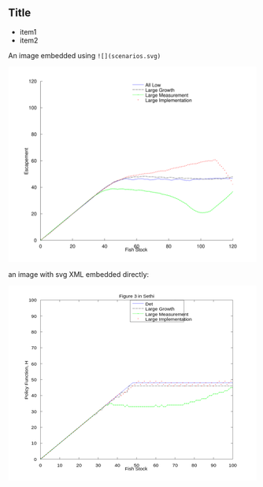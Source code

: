 ## Title

- item1
- item2

An image embedded using `![](scenarios.svg)`

![](scenarios.svg)


an image with svg XML embedded directly:

<svg preserveAspectRatio="xMinYMin meet" width="100%" height="100%" viewBox="0 0 825.000 650.000"  version="1.1" xmlns="http://www.w3.org/2000/svg" xmlns:xlink="http://www.w3.org/1999/xlink">
  <desc>Matlab Figure Converted by PLOT2SVG written by Juerg Schwizer</desc>
  <g id="topgroup">
  <rect x="0" y="0" width="825.000" height="650.000" fill="#ffffff" stroke="none" />
  <g id ="ID000000">
  <clipPath id="ID000001">
    <rect x="107.250" y="48.750" width="639.375" height="529.750"/>
  </clipPath>
      <polygon fill="#ffffff" fill-opacity="1.00" stroke="none" stroke-width="0.5pt" stroke-opacity="1.00" stroke-dasharray="none" points="107.250,578.500 746.625,578.500 746.625,48.750 107.250,48.750 "/>
      <polygon fill="#ffffff" fill-opacity="1.00" stroke="none" stroke-width="0.5pt" stroke-opacity="1.00" stroke-dasharray="none" points="107.250,48.750 746.625,48.750 746.625,48.750 107.250,48.750 "/>
      <polygon fill="#ffffff" fill-opacity="1.00" stroke="none" stroke-width="0.5pt" stroke-opacity="1.00" stroke-dasharray="none" points="107.250,578.500 107.250,578.500 107.250,48.750 107.250,48.750 "/>
    <g>
<g id="ID000002" clip-path="url(#ID000001)" >
      <polyline fill="none" stroke="#0000ff" stroke-width="0.5pt" stroke-dasharray="none" points="107.250,578.500 113.644,573.202 120.038,567.905 126.431,562.608 132.825,557.310 139.219,552.013 145.612,546.715 152.006,541.418 158.400,536.120 164.794,530.823 171.188,525.525 177.581,520.227 183.975,514.930 190.369,509.632 196.763,504.335 203.156,499.037 209.550,493.740 215.944,488.442 222.337,483.145 228.731,477.847 235.125,472.550 241.519,467.252 247.912,461.955 254.306,456.658 260.700,451.360 267.094,446.062 273.488,440.765 279.881,435.468 286.275,430.170 292.669,424.873 299.062,419.575 305.456,414.278 311.850,408.980 318.244,403.683 324.637,398.385 331.031,393.088 337.425,387.790 343.819,382.493 350.213,377.195 356.606,371.898 363.000,366.600 369.394,361.303 375.788,356.005 382.181,350.707 388.575,345.410 394.969,340.113 401.363,334.815 407.756,329.517 414.150,324.220 420.544,324.220 426.938,324.220 433.331,324.220 439.725,324.220 446.119,324.220 452.512,324.220 458.906,324.220 465.300,324.220 471.694,324.220 478.087,324.220 484.481,324.220 490.875,324.220 497.269,324.220 503.663,324.220 510.056,324.220 516.450,324.220 522.844,324.220 529.238,324.220 535.631,324.220 542.025,324.220 548.419,324.220 554.812,324.220 561.206,324.220 567.600,324.220 573.994,324.220 580.388,324.220 586.781,324.220 593.175,324.220 599.569,324.220 605.963,324.220 612.356,324.220 618.750,324.220 625.144,324.220 631.537,324.220 637.931,324.220 644.325,324.220 650.719,324.220 657.112,324.220 663.506,324.220 669.900,324.220 676.294,324.220 682.688,324.220 689.081,324.220 695.475,324.220 701.869,324.220 708.262,324.220 714.656,324.220 721.050,324.220 727.444,324.220 733.837,324.220 740.231,324.220 746.625,324.220 753.019,324.220 759.413,324.220 765.806,324.220 772.200,324.220 778.594,324.220 784.988,324.220 791.381,324.220 797.775,324.220 804.169,324.220 810.563,324.220 816.956,324.220 823.350,324.220 829.744,324.220 836.138,324.220 842.531,324.220 848.925,324.220 855.319,324.220 861.712,324.220 868.106,324.220 874.500,324.220 880.894,324.220 887.287,324.220 893.681,324.220 900.075,324.220 906.469,324.220 912.863,324.220 919.256,324.220 925.650,324.220 932.044,324.220 938.438,324.220 944.831,324.220 951.225,324.220 957.619,324.220 964.013,324.220 970.406,324.220 976.800,324.220 983.194,324.220 989.587,324.220 995.981,324.220 1002.375,324.220 1008.769,324.220 1015.163,324.220 1021.556,324.220 1027.950,324.220 1034.344,324.220 1040.737,324.220 1047.131,324.220 1053.525,324.220 1059.919,324.220 1066.312,324.220 "/>
<g>
</g>
</g>
<g id="ID000003" clip-path="url(#ID000001)" >
      <polyline fill="none" stroke="#000000" stroke-width="0.5pt" stroke-dasharray="8.0,2.0" points="107.250,578.500 113.644,573.202 120.038,567.905 126.431,562.608 132.825,557.310 139.219,552.013 145.612,546.715 152.006,541.418 158.400,536.120 164.794,530.823 171.188,525.525 177.581,520.227 183.975,514.930 190.369,509.632 196.763,504.335 203.156,499.037 209.550,493.740 215.944,488.442 222.337,483.145 228.731,477.847 235.125,472.550 241.519,467.252 247.912,461.955 254.306,456.658 260.700,451.360 267.094,446.062 273.488,440.765 279.881,435.468 286.275,430.170 292.669,430.170 299.062,419.575 305.456,414.278 311.850,414.278 318.244,403.683 324.637,398.385 331.031,398.385 337.425,387.790 343.819,382.493 350.213,382.493 356.606,371.898 363.000,371.898 369.394,371.898 375.788,356.005 382.181,356.005 388.575,356.005 394.969,356.005 401.363,334.815 407.756,334.815 414.150,334.815 420.544,334.815 426.938,334.815 433.331,334.815 439.725,334.815 446.119,334.815 452.512,334.815 458.906,334.815 465.300,334.815 471.694,334.815 478.087,334.815 484.481,334.815 490.875,334.815 497.269,334.815 503.663,334.815 510.056,334.815 516.450,334.815 522.844,334.815 529.238,334.815 535.631,334.815 542.025,334.815 548.419,334.815 554.812,334.815 561.206,334.815 567.600,334.815 573.994,334.815 580.388,334.815 586.781,334.815 593.175,334.815 599.569,334.815 605.963,334.815 612.356,334.815 618.750,334.815 625.144,334.815 631.537,334.815 637.931,334.815 644.325,334.815 650.719,334.815 657.112,334.815 663.506,334.815 669.900,334.815 676.294,334.815 682.688,334.815 689.081,334.815 695.475,334.815 701.869,334.815 708.262,334.815 714.656,334.815 721.050,334.815 727.444,334.815 733.837,334.815 740.231,334.815 746.625,334.815 753.019,334.815 759.413,334.815 765.806,334.815 772.200,334.815 778.594,334.815 784.988,334.815 791.381,334.815 797.775,334.815 804.169,334.815 810.563,334.815 816.956,334.815 823.350,334.815 829.744,334.815 836.138,334.815 842.531,334.815 848.925,334.815 855.319,334.815 861.712,334.815 868.106,334.815 874.500,334.815 880.894,334.815 887.287,334.815 893.681,334.815 900.075,334.815 906.469,334.815 912.863,334.815 919.256,334.815 925.650,334.815 932.044,334.815 938.438,334.815 944.831,334.815 951.225,334.815 957.619,334.815 964.013,334.815 970.406,334.815 976.800,334.815 983.194,334.815 989.587,334.815 995.981,334.815 1002.375,334.815 1008.769,334.815 1015.163,334.815 1021.556,334.815 1027.950,334.815 1034.344,334.815 1040.737,334.815 1047.131,334.815 1053.525,334.815 1059.919,334.815 1066.312,334.815 "/>
<g>
</g>
</g>
<g id="ID000004" clip-path="url(#ID000001)" >
      <polyline fill="none" stroke="#00ff00" stroke-width="0.5pt" stroke-dasharray="none" points="107.250,578.500 113.644,573.202 120.038,567.905 126.431,562.608 132.825,557.310 139.219,552.013 145.612,546.715 152.006,541.418 158.400,536.120 164.794,530.823 171.188,525.525 177.581,520.227 183.975,514.930 190.369,509.632 196.763,504.335 203.156,499.037 209.550,493.740 215.944,488.442 222.337,483.145 228.731,477.847 235.125,472.550 241.519,467.252 247.912,461.955 254.306,456.658 260.700,451.360 267.094,446.062 273.488,440.765 279.881,435.468 286.275,430.170 292.669,424.873 299.062,419.575 305.456,414.278 311.850,408.980 318.244,403.683 324.637,398.385 331.031,398.385 337.425,393.088 343.819,393.088 350.213,398.385 356.606,398.385 363.000,398.385 369.394,398.385 375.788,398.385 382.181,398.385 388.575,403.683 394.969,398.385 401.363,403.683 407.756,403.683 414.150,403.683 420.544,403.683 426.938,403.683 433.331,403.683 439.725,403.683 446.119,403.683 452.512,403.683 458.906,403.683 465.300,403.683 471.694,403.683 478.087,403.683 484.481,403.683 490.875,398.385 497.269,403.683 503.663,403.683 510.056,398.385 516.450,403.683 522.844,403.683 529.238,398.385 535.631,398.385 542.025,398.385 548.419,398.385 554.812,398.385 561.206,398.385 567.600,398.385 573.994,398.385 580.388,398.385 586.781,393.088 593.175,393.088 599.569,393.088 605.963,387.790 612.356,387.790 618.750,387.790 625.144,382.493 631.537,382.493 637.931,382.493 644.325,377.195 650.719,377.195 657.112,377.195 663.506,371.898 669.900,366.600 676.294,366.600 682.688,361.303 689.081,361.303 695.475,361.303 701.869,356.005 708.262,356.005 714.656,356.005 721.050,350.707 727.444,350.707 733.837,345.410 740.231,340.113 746.625,340.113 753.019,340.113 759.413,334.815 765.806,334.815 772.200,334.815 778.594,329.517 784.988,329.517 791.381,329.517 797.775,324.220 804.169,324.220 810.563,318.923 816.956,313.625 823.350,313.625 829.744,313.625 836.138,308.328 842.531,308.328 848.925,303.030 855.319,297.732 861.712,297.732 868.106,297.732 874.500,292.435 880.894,292.435 887.287,292.435 893.681,287.137 900.075,287.137 906.469,287.137 912.863,281.840 919.256,276.543 925.650,276.543 932.044,271.245 938.438,271.245 944.831,265.947 951.225,260.650 957.619,260.650 964.013,260.650 970.406,255.353 976.800,255.353 983.194,255.353 989.587,250.055 995.981,244.758 1002.375,244.758 1008.769,239.460 1015.163,239.460 1021.556,234.163 1027.950,228.865 1034.344,228.865 1040.737,223.567 1047.131,218.270 1053.525,218.270 1059.919,218.270 1066.312,212.973 "/>
<g>
<circle cx="107.250" cy="578.500" r="1.000" fill="#00ff00" stroke="none" stroke-width="0.5pt" />
<circle cx="113.644" cy="573.202" r="1.000" fill="#00ff00" stroke="none" stroke-width="0.5pt" />
<circle cx="120.038" cy="567.905" r="1.000" fill="#00ff00" stroke="none" stroke-width="0.5pt" />
<circle cx="126.431" cy="562.608" r="1.000" fill="#00ff00" stroke="none" stroke-width="0.5pt" />
<circle cx="132.825" cy="557.310" r="1.000" fill="#00ff00" stroke="none" stroke-width="0.5pt" />
<circle cx="139.219" cy="552.013" r="1.000" fill="#00ff00" stroke="none" stroke-width="0.5pt" />
<circle cx="145.612" cy="546.715" r="1.000" fill="#00ff00" stroke="none" stroke-width="0.5pt" />
<circle cx="152.006" cy="541.418" r="1.000" fill="#00ff00" stroke="none" stroke-width="0.5pt" />
<circle cx="158.400" cy="536.120" r="1.000" fill="#00ff00" stroke="none" stroke-width="0.5pt" />
<circle cx="164.794" cy="530.823" r="1.000" fill="#00ff00" stroke="none" stroke-width="0.5pt" />
<circle cx="171.188" cy="525.525" r="1.000" fill="#00ff00" stroke="none" stroke-width="0.5pt" />
<circle cx="177.581" cy="520.227" r="1.000" fill="#00ff00" stroke="none" stroke-width="0.5pt" />
<circle cx="183.975" cy="514.930" r="1.000" fill="#00ff00" stroke="none" stroke-width="0.5pt" />
<circle cx="190.369" cy="509.632" r="1.000" fill="#00ff00" stroke="none" stroke-width="0.5pt" />
<circle cx="196.763" cy="504.335" r="1.000" fill="#00ff00" stroke="none" stroke-width="0.5pt" />
<circle cx="203.156" cy="499.037" r="1.000" fill="#00ff00" stroke="none" stroke-width="0.5pt" />
<circle cx="209.550" cy="493.740" r="1.000" fill="#00ff00" stroke="none" stroke-width="0.5pt" />
<circle cx="215.944" cy="488.442" r="1.000" fill="#00ff00" stroke="none" stroke-width="0.5pt" />
<circle cx="222.337" cy="483.145" r="1.000" fill="#00ff00" stroke="none" stroke-width="0.5pt" />
<circle cx="228.731" cy="477.847" r="1.000" fill="#00ff00" stroke="none" stroke-width="0.5pt" />
<circle cx="235.125" cy="472.550" r="1.000" fill="#00ff00" stroke="none" stroke-width="0.5pt" />
<circle cx="241.519" cy="467.252" r="1.000" fill="#00ff00" stroke="none" stroke-width="0.5pt" />
<circle cx="247.912" cy="461.955" r="1.000" fill="#00ff00" stroke="none" stroke-width="0.5pt" />
<circle cx="254.306" cy="456.658" r="1.000" fill="#00ff00" stroke="none" stroke-width="0.5pt" />
<circle cx="260.700" cy="451.360" r="1.000" fill="#00ff00" stroke="none" stroke-width="0.5pt" />
<circle cx="267.094" cy="446.062" r="1.000" fill="#00ff00" stroke="none" stroke-width="0.5pt" />
<circle cx="273.488" cy="440.765" r="1.000" fill="#00ff00" stroke="none" stroke-width="0.5pt" />
<circle cx="279.881" cy="435.468" r="1.000" fill="#00ff00" stroke="none" stroke-width="0.5pt" />
<circle cx="286.275" cy="430.170" r="1.000" fill="#00ff00" stroke="none" stroke-width="0.5pt" />
<circle cx="292.669" cy="424.873" r="1.000" fill="#00ff00" stroke="none" stroke-width="0.5pt" />
<circle cx="299.062" cy="419.575" r="1.000" fill="#00ff00" stroke="none" stroke-width="0.5pt" />
<circle cx="305.456" cy="414.278" r="1.000" fill="#00ff00" stroke="none" stroke-width="0.5pt" />
<circle cx="311.850" cy="408.980" r="1.000" fill="#00ff00" stroke="none" stroke-width="0.5pt" />
<circle cx="318.244" cy="403.683" r="1.000" fill="#00ff00" stroke="none" stroke-width="0.5pt" />
<circle cx="324.637" cy="398.385" r="1.000" fill="#00ff00" stroke="none" stroke-width="0.5pt" />
<circle cx="331.031" cy="398.385" r="1.000" fill="#00ff00" stroke="none" stroke-width="0.5pt" />
<circle cx="337.425" cy="393.088" r="1.000" fill="#00ff00" stroke="none" stroke-width="0.5pt" />
<circle cx="343.819" cy="393.088" r="1.000" fill="#00ff00" stroke="none" stroke-width="0.5pt" />
<circle cx="350.213" cy="398.385" r="1.000" fill="#00ff00" stroke="none" stroke-width="0.5pt" />
<circle cx="356.606" cy="398.385" r="1.000" fill="#00ff00" stroke="none" stroke-width="0.5pt" />
<circle cx="363.000" cy="398.385" r="1.000" fill="#00ff00" stroke="none" stroke-width="0.5pt" />
<circle cx="369.394" cy="398.385" r="1.000" fill="#00ff00" stroke="none" stroke-width="0.5pt" />
<circle cx="375.788" cy="398.385" r="1.000" fill="#00ff00" stroke="none" stroke-width="0.5pt" />
<circle cx="382.181" cy="398.385" r="1.000" fill="#00ff00" stroke="none" stroke-width="0.5pt" />
<circle cx="388.575" cy="403.683" r="1.000" fill="#00ff00" stroke="none" stroke-width="0.5pt" />
<circle cx="394.969" cy="398.385" r="1.000" fill="#00ff00" stroke="none" stroke-width="0.5pt" />
<circle cx="401.363" cy="403.683" r="1.000" fill="#00ff00" stroke="none" stroke-width="0.5pt" />
<circle cx="407.756" cy="403.683" r="1.000" fill="#00ff00" stroke="none" stroke-width="0.5pt" />
<circle cx="414.150" cy="403.683" r="1.000" fill="#00ff00" stroke="none" stroke-width="0.5pt" />
<circle cx="420.544" cy="403.683" r="1.000" fill="#00ff00" stroke="none" stroke-width="0.5pt" />
<circle cx="426.938" cy="403.683" r="1.000" fill="#00ff00" stroke="none" stroke-width="0.5pt" />
<circle cx="433.331" cy="403.683" r="1.000" fill="#00ff00" stroke="none" stroke-width="0.5pt" />
<circle cx="439.725" cy="403.683" r="1.000" fill="#00ff00" stroke="none" stroke-width="0.5pt" />
<circle cx="446.119" cy="403.683" r="1.000" fill="#00ff00" stroke="none" stroke-width="0.5pt" />
<circle cx="452.512" cy="403.683" r="1.000" fill="#00ff00" stroke="none" stroke-width="0.5pt" />
<circle cx="458.906" cy="403.683" r="1.000" fill="#00ff00" stroke="none" stroke-width="0.5pt" />
<circle cx="465.300" cy="403.683" r="1.000" fill="#00ff00" stroke="none" stroke-width="0.5pt" />
<circle cx="471.694" cy="403.683" r="1.000" fill="#00ff00" stroke="none" stroke-width="0.5pt" />
<circle cx="478.087" cy="403.683" r="1.000" fill="#00ff00" stroke="none" stroke-width="0.5pt" />
<circle cx="484.481" cy="403.683" r="1.000" fill="#00ff00" stroke="none" stroke-width="0.5pt" />
<circle cx="490.875" cy="398.385" r="1.000" fill="#00ff00" stroke="none" stroke-width="0.5pt" />
<circle cx="497.269" cy="403.683" r="1.000" fill="#00ff00" stroke="none" stroke-width="0.5pt" />
<circle cx="503.663" cy="403.683" r="1.000" fill="#00ff00" stroke="none" stroke-width="0.5pt" />
<circle cx="510.056" cy="398.385" r="1.000" fill="#00ff00" stroke="none" stroke-width="0.5pt" />
<circle cx="516.450" cy="403.683" r="1.000" fill="#00ff00" stroke="none" stroke-width="0.5pt" />
<circle cx="522.844" cy="403.683" r="1.000" fill="#00ff00" stroke="none" stroke-width="0.5pt" />
<circle cx="529.238" cy="398.385" r="1.000" fill="#00ff00" stroke="none" stroke-width="0.5pt" />
<circle cx="535.631" cy="398.385" r="1.000" fill="#00ff00" stroke="none" stroke-width="0.5pt" />
<circle cx="542.025" cy="398.385" r="1.000" fill="#00ff00" stroke="none" stroke-width="0.5pt" />
<circle cx="548.419" cy="398.385" r="1.000" fill="#00ff00" stroke="none" stroke-width="0.5pt" />
<circle cx="554.812" cy="398.385" r="1.000" fill="#00ff00" stroke="none" stroke-width="0.5pt" />
<circle cx="561.206" cy="398.385" r="1.000" fill="#00ff00" stroke="none" stroke-width="0.5pt" />
<circle cx="567.600" cy="398.385" r="1.000" fill="#00ff00" stroke="none" stroke-width="0.5pt" />
<circle cx="573.994" cy="398.385" r="1.000" fill="#00ff00" stroke="none" stroke-width="0.5pt" />
<circle cx="580.388" cy="398.385" r="1.000" fill="#00ff00" stroke="none" stroke-width="0.5pt" />
<circle cx="586.781" cy="393.088" r="1.000" fill="#00ff00" stroke="none" stroke-width="0.5pt" />
<circle cx="593.175" cy="393.088" r="1.000" fill="#00ff00" stroke="none" stroke-width="0.5pt" />
<circle cx="599.569" cy="393.088" r="1.000" fill="#00ff00" stroke="none" stroke-width="0.5pt" />
<circle cx="605.963" cy="387.790" r="1.000" fill="#00ff00" stroke="none" stroke-width="0.5pt" />
<circle cx="612.356" cy="387.790" r="1.000" fill="#00ff00" stroke="none" stroke-width="0.5pt" />
<circle cx="618.750" cy="387.790" r="1.000" fill="#00ff00" stroke="none" stroke-width="0.5pt" />
<circle cx="625.144" cy="382.493" r="1.000" fill="#00ff00" stroke="none" stroke-width="0.5pt" />
<circle cx="631.537" cy="382.493" r="1.000" fill="#00ff00" stroke="none" stroke-width="0.5pt" />
<circle cx="637.931" cy="382.493" r="1.000" fill="#00ff00" stroke="none" stroke-width="0.5pt" />
<circle cx="644.325" cy="377.195" r="1.000" fill="#00ff00" stroke="none" stroke-width="0.5pt" />
<circle cx="650.719" cy="377.195" r="1.000" fill="#00ff00" stroke="none" stroke-width="0.5pt" />
<circle cx="657.112" cy="377.195" r="1.000" fill="#00ff00" stroke="none" stroke-width="0.5pt" />
<circle cx="663.506" cy="371.898" r="1.000" fill="#00ff00" stroke="none" stroke-width="0.5pt" />
<circle cx="669.900" cy="366.600" r="1.000" fill="#00ff00" stroke="none" stroke-width="0.5pt" />
<circle cx="676.294" cy="366.600" r="1.000" fill="#00ff00" stroke="none" stroke-width="0.5pt" />
<circle cx="682.688" cy="361.303" r="1.000" fill="#00ff00" stroke="none" stroke-width="0.5pt" />
<circle cx="689.081" cy="361.303" r="1.000" fill="#00ff00" stroke="none" stroke-width="0.5pt" />
<circle cx="695.475" cy="361.303" r="1.000" fill="#00ff00" stroke="none" stroke-width="0.5pt" />
<circle cx="701.869" cy="356.005" r="1.000" fill="#00ff00" stroke="none" stroke-width="0.5pt" />
<circle cx="708.262" cy="356.005" r="1.000" fill="#00ff00" stroke="none" stroke-width="0.5pt" />
<circle cx="714.656" cy="356.005" r="1.000" fill="#00ff00" stroke="none" stroke-width="0.5pt" />
<circle cx="721.050" cy="350.707" r="1.000" fill="#00ff00" stroke="none" stroke-width="0.5pt" />
<circle cx="727.444" cy="350.707" r="1.000" fill="#00ff00" stroke="none" stroke-width="0.5pt" />
<circle cx="733.837" cy="345.410" r="1.000" fill="#00ff00" stroke="none" stroke-width="0.5pt" />
<circle cx="740.231" cy="340.113" r="1.000" fill="#00ff00" stroke="none" stroke-width="0.5pt" />
<circle cx="746.625" cy="340.113" r="1.000" fill="#00ff00" stroke="none" stroke-width="0.5pt" />
<circle cx="753.019" cy="340.113" r="1.000" fill="#00ff00" stroke="none" stroke-width="0.5pt" />
<circle cx="759.413" cy="334.815" r="1.000" fill="#00ff00" stroke="none" stroke-width="0.5pt" />
<circle cx="765.806" cy="334.815" r="1.000" fill="#00ff00" stroke="none" stroke-width="0.5pt" />
<circle cx="772.200" cy="334.815" r="1.000" fill="#00ff00" stroke="none" stroke-width="0.5pt" />
<circle cx="778.594" cy="329.517" r="1.000" fill="#00ff00" stroke="none" stroke-width="0.5pt" />
<circle cx="784.988" cy="329.517" r="1.000" fill="#00ff00" stroke="none" stroke-width="0.5pt" />
<circle cx="791.381" cy="329.517" r="1.000" fill="#00ff00" stroke="none" stroke-width="0.5pt" />
<circle cx="797.775" cy="324.220" r="1.000" fill="#00ff00" stroke="none" stroke-width="0.5pt" />
<circle cx="804.169" cy="324.220" r="1.000" fill="#00ff00" stroke="none" stroke-width="0.5pt" />
<circle cx="810.563" cy="318.923" r="1.000" fill="#00ff00" stroke="none" stroke-width="0.5pt" />
<circle cx="816.956" cy="313.625" r="1.000" fill="#00ff00" stroke="none" stroke-width="0.5pt" />
<circle cx="823.350" cy="313.625" r="1.000" fill="#00ff00" stroke="none" stroke-width="0.5pt" />
<circle cx="829.744" cy="313.625" r="1.000" fill="#00ff00" stroke="none" stroke-width="0.5pt" />
<circle cx="836.138" cy="308.328" r="1.000" fill="#00ff00" stroke="none" stroke-width="0.5pt" />
<circle cx="842.531" cy="308.328" r="1.000" fill="#00ff00" stroke="none" stroke-width="0.5pt" />
<circle cx="848.925" cy="303.030" r="1.000" fill="#00ff00" stroke="none" stroke-width="0.5pt" />
<circle cx="855.319" cy="297.732" r="1.000" fill="#00ff00" stroke="none" stroke-width="0.5pt" />
<circle cx="861.712" cy="297.732" r="1.000" fill="#00ff00" stroke="none" stroke-width="0.5pt" />
<circle cx="868.106" cy="297.732" r="1.000" fill="#00ff00" stroke="none" stroke-width="0.5pt" />
<circle cx="874.500" cy="292.435" r="1.000" fill="#00ff00" stroke="none" stroke-width="0.5pt" />
<circle cx="880.894" cy="292.435" r="1.000" fill="#00ff00" stroke="none" stroke-width="0.5pt" />
<circle cx="887.287" cy="292.435" r="1.000" fill="#00ff00" stroke="none" stroke-width="0.5pt" />
<circle cx="893.681" cy="287.137" r="1.000" fill="#00ff00" stroke="none" stroke-width="0.5pt" />
<circle cx="900.075" cy="287.137" r="1.000" fill="#00ff00" stroke="none" stroke-width="0.5pt" />
<circle cx="906.469" cy="287.137" r="1.000" fill="#00ff00" stroke="none" stroke-width="0.5pt" />
<circle cx="912.863" cy="281.840" r="1.000" fill="#00ff00" stroke="none" stroke-width="0.5pt" />
<circle cx="919.256" cy="276.543" r="1.000" fill="#00ff00" stroke="none" stroke-width="0.5pt" />
<circle cx="925.650" cy="276.543" r="1.000" fill="#00ff00" stroke="none" stroke-width="0.5pt" />
<circle cx="932.044" cy="271.245" r="1.000" fill="#00ff00" stroke="none" stroke-width="0.5pt" />
<circle cx="938.438" cy="271.245" r="1.000" fill="#00ff00" stroke="none" stroke-width="0.5pt" />
<circle cx="944.831" cy="265.947" r="1.000" fill="#00ff00" stroke="none" stroke-width="0.5pt" />
<circle cx="951.225" cy="260.650" r="1.000" fill="#00ff00" stroke="none" stroke-width="0.5pt" />
<circle cx="957.619" cy="260.650" r="1.000" fill="#00ff00" stroke="none" stroke-width="0.5pt" />
<circle cx="964.013" cy="260.650" r="1.000" fill="#00ff00" stroke="none" stroke-width="0.5pt" />
<circle cx="970.406" cy="255.353" r="1.000" fill="#00ff00" stroke="none" stroke-width="0.5pt" />
<circle cx="976.800" cy="255.353" r="1.000" fill="#00ff00" stroke="none" stroke-width="0.5pt" />
<circle cx="983.194" cy="255.353" r="1.000" fill="#00ff00" stroke="none" stroke-width="0.5pt" />
<circle cx="989.587" cy="250.055" r="1.000" fill="#00ff00" stroke="none" stroke-width="0.5pt" />
<circle cx="995.981" cy="244.758" r="1.000" fill="#00ff00" stroke="none" stroke-width="0.5pt" />
<circle cx="1002.375" cy="244.758" r="1.000" fill="#00ff00" stroke="none" stroke-width="0.5pt" />
<circle cx="1008.769" cy="239.460" r="1.000" fill="#00ff00" stroke="none" stroke-width="0.5pt" />
<circle cx="1015.163" cy="239.460" r="1.000" fill="#00ff00" stroke="none" stroke-width="0.5pt" />
<circle cx="1021.556" cy="234.163" r="1.000" fill="#00ff00" stroke="none" stroke-width="0.5pt" />
<circle cx="1027.950" cy="228.865" r="1.000" fill="#00ff00" stroke="none" stroke-width="0.5pt" />
<circle cx="1034.344" cy="228.865" r="1.000" fill="#00ff00" stroke="none" stroke-width="0.5pt" />
<circle cx="1040.737" cy="223.567" r="1.000" fill="#00ff00" stroke="none" stroke-width="0.5pt" />
<circle cx="1047.131" cy="218.270" r="1.000" fill="#00ff00" stroke="none" stroke-width="0.5pt" />
<circle cx="1053.525" cy="218.270" r="1.000" fill="#00ff00" stroke="none" stroke-width="0.5pt" />
<circle cx="1059.919" cy="218.270" r="1.000" fill="#00ff00" stroke="none" stroke-width="0.5pt" />
<circle cx="1066.312" cy="212.973" r="1.000" fill="#00ff00" stroke="none" stroke-width="0.5pt" />
</g>
</g>
<g id="ID000005" clip-path="url(#ID000001)" >
<g>
<circle cx="107.250" cy="578.500" r="1.000" fill="#ff0000" stroke="none" stroke-width="0.5pt" />
<circle cx="113.644" cy="573.202" r="1.000" fill="#ff0000" stroke="none" stroke-width="0.5pt" />
<circle cx="120.038" cy="567.905" r="1.000" fill="#ff0000" stroke="none" stroke-width="0.5pt" />
<circle cx="126.431" cy="562.608" r="1.000" fill="#ff0000" stroke="none" stroke-width="0.5pt" />
<circle cx="132.825" cy="557.310" r="1.000" fill="#ff0000" stroke="none" stroke-width="0.5pt" />
<circle cx="139.219" cy="552.013" r="1.000" fill="#ff0000" stroke="none" stroke-width="0.5pt" />
<circle cx="145.612" cy="546.715" r="1.000" fill="#ff0000" stroke="none" stroke-width="0.5pt" />
<circle cx="152.006" cy="541.418" r="1.000" fill="#ff0000" stroke="none" stroke-width="0.5pt" />
<circle cx="158.400" cy="536.120" r="1.000" fill="#ff0000" stroke="none" stroke-width="0.5pt" />
<circle cx="164.794" cy="530.823" r="1.000" fill="#ff0000" stroke="none" stroke-width="0.5pt" />
<circle cx="171.188" cy="525.525" r="1.000" fill="#ff0000" stroke="none" stroke-width="0.5pt" />
<circle cx="177.581" cy="520.227" r="1.000" fill="#ff0000" stroke="none" stroke-width="0.5pt" />
<circle cx="183.975" cy="514.930" r="1.000" fill="#ff0000" stroke="none" stroke-width="0.5pt" />
<circle cx="190.369" cy="509.632" r="1.000" fill="#ff0000" stroke="none" stroke-width="0.5pt" />
<circle cx="196.763" cy="504.335" r="1.000" fill="#ff0000" stroke="none" stroke-width="0.5pt" />
<circle cx="203.156" cy="499.037" r="1.000" fill="#ff0000" stroke="none" stroke-width="0.5pt" />
<circle cx="209.550" cy="493.740" r="1.000" fill="#ff0000" stroke="none" stroke-width="0.5pt" />
<circle cx="215.944" cy="488.442" r="1.000" fill="#ff0000" stroke="none" stroke-width="0.5pt" />
<circle cx="222.337" cy="483.145" r="1.000" fill="#ff0000" stroke="none" stroke-width="0.5pt" />
<circle cx="228.731" cy="477.847" r="1.000" fill="#ff0000" stroke="none" stroke-width="0.5pt" />
<circle cx="235.125" cy="472.550" r="1.000" fill="#ff0000" stroke="none" stroke-width="0.5pt" />
<circle cx="241.519" cy="467.252" r="1.000" fill="#ff0000" stroke="none" stroke-width="0.5pt" />
<circle cx="247.912" cy="461.955" r="1.000" fill="#ff0000" stroke="none" stroke-width="0.5pt" />
<circle cx="254.306" cy="456.658" r="1.000" fill="#ff0000" stroke="none" stroke-width="0.5pt" />
<circle cx="260.700" cy="451.360" r="1.000" fill="#ff0000" stroke="none" stroke-width="0.5pt" />
<circle cx="267.094" cy="446.062" r="1.000" fill="#ff0000" stroke="none" stroke-width="0.5pt" />
<circle cx="273.488" cy="440.765" r="1.000" fill="#ff0000" stroke="none" stroke-width="0.5pt" />
<circle cx="279.881" cy="435.468" r="1.000" fill="#ff0000" stroke="none" stroke-width="0.5pt" />
<circle cx="286.275" cy="430.170" r="1.000" fill="#ff0000" stroke="none" stroke-width="0.5pt" />
<circle cx="292.669" cy="424.873" r="1.000" fill="#ff0000" stroke="none" stroke-width="0.5pt" />
<circle cx="299.062" cy="419.575" r="1.000" fill="#ff0000" stroke="none" stroke-width="0.5pt" />
<circle cx="305.456" cy="414.278" r="1.000" fill="#ff0000" stroke="none" stroke-width="0.5pt" />
<circle cx="311.850" cy="408.980" r="1.000" fill="#ff0000" stroke="none" stroke-width="0.5pt" />
<circle cx="318.244" cy="403.683" r="1.000" fill="#ff0000" stroke="none" stroke-width="0.5pt" />
<circle cx="324.637" cy="398.385" r="1.000" fill="#ff0000" stroke="none" stroke-width="0.5pt" />
<circle cx="331.031" cy="393.088" r="1.000" fill="#ff0000" stroke="none" stroke-width="0.5pt" />
<circle cx="337.425" cy="387.790" r="1.000" fill="#ff0000" stroke="none" stroke-width="0.5pt" />
<circle cx="343.819" cy="382.493" r="1.000" fill="#ff0000" stroke="none" stroke-width="0.5pt" />
<circle cx="350.213" cy="377.195" r="1.000" fill="#ff0000" stroke="none" stroke-width="0.5pt" />
<circle cx="356.606" cy="371.898" r="1.000" fill="#ff0000" stroke="none" stroke-width="0.5pt" />
<circle cx="363.000" cy="366.600" r="1.000" fill="#ff0000" stroke="none" stroke-width="0.5pt" />
<circle cx="369.394" cy="361.303" r="1.000" fill="#ff0000" stroke="none" stroke-width="0.5pt" />
<circle cx="375.788" cy="366.600" r="1.000" fill="#ff0000" stroke="none" stroke-width="0.5pt" />
<circle cx="382.181" cy="361.303" r="1.000" fill="#ff0000" stroke="none" stroke-width="0.5pt" />
<circle cx="388.575" cy="356.005" r="1.000" fill="#ff0000" stroke="none" stroke-width="0.5pt" />
<circle cx="394.969" cy="350.707" r="1.000" fill="#ff0000" stroke="none" stroke-width="0.5pt" />
<circle cx="401.363" cy="345.410" r="1.000" fill="#ff0000" stroke="none" stroke-width="0.5pt" />
<circle cx="407.756" cy="340.113" r="1.000" fill="#ff0000" stroke="none" stroke-width="0.5pt" />
<circle cx="414.150" cy="334.815" r="1.000" fill="#ff0000" stroke="none" stroke-width="0.5pt" />
<circle cx="420.544" cy="329.517" r="1.000" fill="#ff0000" stroke="none" stroke-width="0.5pt" />
<circle cx="426.938" cy="324.220" r="1.000" fill="#ff0000" stroke="none" stroke-width="0.5pt" />
<circle cx="433.331" cy="318.923" r="1.000" fill="#ff0000" stroke="none" stroke-width="0.5pt" />
<circle cx="439.725" cy="329.517" r="1.000" fill="#ff0000" stroke="none" stroke-width="0.5pt" />
<circle cx="446.119" cy="324.220" r="1.000" fill="#ff0000" stroke="none" stroke-width="0.5pt" />
<circle cx="452.512" cy="318.923" r="1.000" fill="#ff0000" stroke="none" stroke-width="0.5pt" />
<circle cx="458.906" cy="329.517" r="1.000" fill="#ff0000" stroke="none" stroke-width="0.5pt" />
<circle cx="465.300" cy="324.220" r="1.000" fill="#ff0000" stroke="none" stroke-width="0.5pt" />
<circle cx="471.694" cy="318.923" r="1.000" fill="#ff0000" stroke="none" stroke-width="0.5pt" />
<circle cx="478.087" cy="329.517" r="1.000" fill="#ff0000" stroke="none" stroke-width="0.5pt" />
<circle cx="484.481" cy="324.220" r="1.000" fill="#ff0000" stroke="none" stroke-width="0.5pt" />
<circle cx="490.875" cy="318.923" r="1.000" fill="#ff0000" stroke="none" stroke-width="0.5pt" />
<circle cx="497.269" cy="329.517" r="1.000" fill="#ff0000" stroke="none" stroke-width="0.5pt" />
<circle cx="503.663" cy="324.220" r="1.000" fill="#ff0000" stroke="none" stroke-width="0.5pt" />
<circle cx="510.056" cy="318.923" r="1.000" fill="#ff0000" stroke="none" stroke-width="0.5pt" />
<circle cx="516.450" cy="329.517" r="1.000" fill="#ff0000" stroke="none" stroke-width="0.5pt" />
<circle cx="522.844" cy="324.220" r="1.000" fill="#ff0000" stroke="none" stroke-width="0.5pt" />
<circle cx="529.238" cy="334.815" r="1.000" fill="#ff0000" stroke="none" stroke-width="0.5pt" />
<circle cx="535.631" cy="329.517" r="1.000" fill="#ff0000" stroke="none" stroke-width="0.5pt" />
<circle cx="542.025" cy="324.220" r="1.000" fill="#ff0000" stroke="none" stroke-width="0.5pt" />
<circle cx="548.419" cy="334.815" r="1.000" fill="#ff0000" stroke="none" stroke-width="0.5pt" />
<circle cx="554.812" cy="329.517" r="1.000" fill="#ff0000" stroke="none" stroke-width="0.5pt" />
<circle cx="561.206" cy="324.220" r="1.000" fill="#ff0000" stroke="none" stroke-width="0.5pt" />
<circle cx="567.600" cy="334.815" r="1.000" fill="#ff0000" stroke="none" stroke-width="0.5pt" />
<circle cx="573.994" cy="329.517" r="1.000" fill="#ff0000" stroke="none" stroke-width="0.5pt" />
<circle cx="580.388" cy="324.220" r="1.000" fill="#ff0000" stroke="none" stroke-width="0.5pt" />
<circle cx="586.781" cy="334.815" r="1.000" fill="#ff0000" stroke="none" stroke-width="0.5pt" />
<circle cx="593.175" cy="329.517" r="1.000" fill="#ff0000" stroke="none" stroke-width="0.5pt" />
<circle cx="599.569" cy="324.220" r="1.000" fill="#ff0000" stroke="none" stroke-width="0.5pt" />
<circle cx="605.963" cy="334.815" r="1.000" fill="#ff0000" stroke="none" stroke-width="0.5pt" />
<circle cx="612.356" cy="329.517" r="1.000" fill="#ff0000" stroke="none" stroke-width="0.5pt" />
<circle cx="618.750" cy="324.220" r="1.000" fill="#ff0000" stroke="none" stroke-width="0.5pt" />
<circle cx="625.144" cy="334.815" r="1.000" fill="#ff0000" stroke="none" stroke-width="0.5pt" />
<circle cx="631.537" cy="329.517" r="1.000" fill="#ff0000" stroke="none" stroke-width="0.5pt" />
<circle cx="637.931" cy="324.220" r="1.000" fill="#ff0000" stroke="none" stroke-width="0.5pt" />
<circle cx="644.325" cy="334.815" r="1.000" fill="#ff0000" stroke="none" stroke-width="0.5pt" />
<circle cx="650.719" cy="329.517" r="1.000" fill="#ff0000" stroke="none" stroke-width="0.5pt" />
<circle cx="657.112" cy="324.220" r="1.000" fill="#ff0000" stroke="none" stroke-width="0.5pt" />
<circle cx="663.506" cy="334.815" r="1.000" fill="#ff0000" stroke="none" stroke-width="0.5pt" />
<circle cx="669.900" cy="329.517" r="1.000" fill="#ff0000" stroke="none" stroke-width="0.5pt" />
<circle cx="676.294" cy="324.220" r="1.000" fill="#ff0000" stroke="none" stroke-width="0.5pt" />
<circle cx="682.688" cy="334.815" r="1.000" fill="#ff0000" stroke="none" stroke-width="0.5pt" />
<circle cx="689.081" cy="329.517" r="1.000" fill="#ff0000" stroke="none" stroke-width="0.5pt" />
<circle cx="695.475" cy="324.220" r="1.000" fill="#ff0000" stroke="none" stroke-width="0.5pt" />
<circle cx="701.869" cy="318.923" r="1.000" fill="#ff0000" stroke="none" stroke-width="0.5pt" />
<circle cx="708.262" cy="329.517" r="1.000" fill="#ff0000" stroke="none" stroke-width="0.5pt" />
<circle cx="714.656" cy="324.220" r="1.000" fill="#ff0000" stroke="none" stroke-width="0.5pt" />
<circle cx="721.050" cy="318.923" r="1.000" fill="#ff0000" stroke="none" stroke-width="0.5pt" />
<circle cx="727.444" cy="329.517" r="1.000" fill="#ff0000" stroke="none" stroke-width="0.5pt" />
<circle cx="733.837" cy="324.220" r="1.000" fill="#ff0000" stroke="none" stroke-width="0.5pt" />
<circle cx="740.231" cy="318.923" r="1.000" fill="#ff0000" stroke="none" stroke-width="0.5pt" />
<circle cx="746.625" cy="313.625" r="1.000" fill="#ff0000" stroke="none" stroke-width="0.5pt" />
<circle cx="753.019" cy="324.220" r="1.000" fill="#ff0000" stroke="none" stroke-width="0.5pt" />
<circle cx="759.413" cy="318.923" r="1.000" fill="#ff0000" stroke="none" stroke-width="0.5pt" />
<circle cx="765.806" cy="313.625" r="1.000" fill="#ff0000" stroke="none" stroke-width="0.5pt" />
<circle cx="772.200" cy="308.328" r="1.000" fill="#ff0000" stroke="none" stroke-width="0.5pt" />
<circle cx="778.594" cy="303.030" r="1.000" fill="#ff0000" stroke="none" stroke-width="0.5pt" />
<circle cx="784.988" cy="313.625" r="1.000" fill="#ff0000" stroke="none" stroke-width="0.5pt" />
<circle cx="791.381" cy="308.328" r="1.000" fill="#ff0000" stroke="none" stroke-width="0.5pt" />
<circle cx="797.775" cy="303.030" r="1.000" fill="#ff0000" stroke="none" stroke-width="0.5pt" />
<circle cx="804.169" cy="297.732" r="1.000" fill="#ff0000" stroke="none" stroke-width="0.5pt" />
<circle cx="810.563" cy="308.328" r="1.000" fill="#ff0000" stroke="none" stroke-width="0.5pt" />
<circle cx="816.956" cy="303.030" r="1.000" fill="#ff0000" stroke="none" stroke-width="0.5pt" />
<circle cx="823.350" cy="297.732" r="1.000" fill="#ff0000" stroke="none" stroke-width="0.5pt" />
<circle cx="829.744" cy="292.435" r="1.000" fill="#ff0000" stroke="none" stroke-width="0.5pt" />
<circle cx="836.138" cy="303.030" r="1.000" fill="#ff0000" stroke="none" stroke-width="0.5pt" />
<circle cx="842.531" cy="297.732" r="1.000" fill="#ff0000" stroke="none" stroke-width="0.5pt" />
<circle cx="848.925" cy="292.435" r="1.000" fill="#ff0000" stroke="none" stroke-width="0.5pt" />
<circle cx="855.319" cy="287.137" r="1.000" fill="#ff0000" stroke="none" stroke-width="0.5pt" />
<circle cx="861.712" cy="297.732" r="1.000" fill="#ff0000" stroke="none" stroke-width="0.5pt" />
<circle cx="868.106" cy="292.435" r="1.000" fill="#ff0000" stroke="none" stroke-width="0.5pt" />
<circle cx="874.500" cy="287.137" r="1.000" fill="#ff0000" stroke="none" stroke-width="0.5pt" />
<circle cx="880.894" cy="281.840" r="1.000" fill="#ff0000" stroke="none" stroke-width="0.5pt" />
<circle cx="887.287" cy="292.435" r="1.000" fill="#ff0000" stroke="none" stroke-width="0.5pt" />
<circle cx="893.681" cy="287.137" r="1.000" fill="#ff0000" stroke="none" stroke-width="0.5pt" />
<circle cx="900.075" cy="281.840" r="1.000" fill="#ff0000" stroke="none" stroke-width="0.5pt" />
<circle cx="906.469" cy="276.543" r="1.000" fill="#ff0000" stroke="none" stroke-width="0.5pt" />
<circle cx="912.863" cy="287.137" r="1.000" fill="#ff0000" stroke="none" stroke-width="0.5pt" />
<circle cx="919.256" cy="281.840" r="1.000" fill="#ff0000" stroke="none" stroke-width="0.5pt" />
<circle cx="925.650" cy="276.543" r="1.000" fill="#ff0000" stroke="none" stroke-width="0.5pt" />
<circle cx="932.044" cy="287.137" r="1.000" fill="#ff0000" stroke="none" stroke-width="0.5pt" />
<circle cx="938.438" cy="281.840" r="1.000" fill="#ff0000" stroke="none" stroke-width="0.5pt" />
<circle cx="944.831" cy="276.543" r="1.000" fill="#ff0000" stroke="none" stroke-width="0.5pt" />
<circle cx="951.225" cy="271.245" r="1.000" fill="#ff0000" stroke="none" stroke-width="0.5pt" />
<circle cx="957.619" cy="265.947" r="1.000" fill="#ff0000" stroke="none" stroke-width="0.5pt" />
<circle cx="964.013" cy="260.650" r="1.000" fill="#ff0000" stroke="none" stroke-width="0.5pt" />
<circle cx="970.406" cy="255.353" r="1.000" fill="#ff0000" stroke="none" stroke-width="0.5pt" />
<circle cx="976.800" cy="250.055" r="1.000" fill="#ff0000" stroke="none" stroke-width="0.5pt" />
<circle cx="983.194" cy="244.758" r="1.000" fill="#ff0000" stroke="none" stroke-width="0.5pt" />
<circle cx="989.587" cy="239.460" r="1.000" fill="#ff0000" stroke="none" stroke-width="0.5pt" />
<circle cx="995.981" cy="234.163" r="1.000" fill="#ff0000" stroke="none" stroke-width="0.5pt" />
<circle cx="1002.375" cy="228.865" r="1.000" fill="#ff0000" stroke="none" stroke-width="0.5pt" />
<circle cx="1008.769" cy="223.567" r="1.000" fill="#ff0000" stroke="none" stroke-width="0.5pt" />
<circle cx="1015.163" cy="218.270" r="1.000" fill="#ff0000" stroke="none" stroke-width="0.5pt" />
<circle cx="1021.556" cy="212.973" r="1.000" fill="#ff0000" stroke="none" stroke-width="0.5pt" />
<circle cx="1027.950" cy="207.675" r="1.000" fill="#ff0000" stroke="none" stroke-width="0.5pt" />
<circle cx="1034.344" cy="218.270" r="1.000" fill="#ff0000" stroke="none" stroke-width="0.5pt" />
<circle cx="1040.737" cy="212.973" r="1.000" fill="#ff0000" stroke="none" stroke-width="0.5pt" />
<circle cx="1047.131" cy="207.675" r="1.000" fill="#ff0000" stroke="none" stroke-width="0.5pt" />
<circle cx="1053.525" cy="202.378" r="1.000" fill="#ff0000" stroke="none" stroke-width="0.5pt" />
<circle cx="1059.919" cy="197.080" r="1.000" fill="#ff0000" stroke="none" stroke-width="0.5pt" />
<circle cx="1066.312" cy="191.783" r="1.000" fill="#ff0000" stroke="none" stroke-width="0.5pt" />
</g>
</g>
<g id="ID000006" >
  <g transform="translate(425.351,615.097)">
    <g transform="rotate(-0.0)">
      <text x="0.000" y="0.000" font-family="Helvetica" text-anchor="middle" font-size="12pt" fill="#000000" >Fish Stock</text>
    </g>
  </g>
</g>
<g id="ID000007" >
  <g transform="translate(65.255,315.038)">
    <g transform="rotate(-90.0)">
      <text x="0.000" y="0.000" font-family="Helvetica" text-anchor="middle" font-size="12pt" fill="#000000" >Policy Function, H</text>
    </g>
  </g>
</g>
<g id="ID000008" >
  <g transform="translate(426.938,40.681)">
    <g transform="rotate(-0.0)">
      <text x="0.000" y="0.000" font-family="Helvetica" text-anchor="middle" font-size="12pt" fill="#000000" >Figure 3 in Sethi</text>
    </g>
  </g>
</g>
<g id="ID000009" >
</g>
<g id="ID000010" >
</g>
    </g>
    <g>
      <polyline fill="none" stroke="#000000" stroke-width="0.5pt" stroke-dasharray="none" points="171.188,578.500 171.188,572.106 "/>
      <polyline fill="none" stroke="#000000" stroke-width="0.5pt" stroke-dasharray="none" points="235.125,578.500 235.125,572.106 "/>
      <polyline fill="none" stroke="#000000" stroke-width="0.5pt" stroke-dasharray="none" points="299.062,578.500 299.062,572.106 "/>
      <polyline fill="none" stroke="#000000" stroke-width="0.5pt" stroke-dasharray="none" points="363.000,578.500 363.000,572.106 "/>
      <polyline fill="none" stroke="#000000" stroke-width="0.5pt" stroke-dasharray="none" points="426.938,578.500 426.938,572.106 "/>
      <polyline fill="none" stroke="#000000" stroke-width="0.5pt" stroke-dasharray="none" points="490.875,578.500 490.875,572.106 "/>
      <polyline fill="none" stroke="#000000" stroke-width="0.5pt" stroke-dasharray="none" points="554.812,578.500 554.812,572.106 "/>
      <polyline fill="none" stroke="#000000" stroke-width="0.5pt" stroke-dasharray="none" points="618.750,578.500 618.750,572.106 "/>
      <polyline fill="none" stroke="#000000" stroke-width="0.5pt" stroke-dasharray="none" points="682.688,578.500 682.688,572.106 "/>
      <polyline fill="none" stroke="#000000" stroke-width="0.5pt" stroke-dasharray="none" points="107.250,578.500 746.625,578.500 "/>
      <polyline fill="none" stroke="#000000" stroke-width="0.5pt" stroke-dasharray="none" points="171.188,48.750 171.188,55.144 "/>
      <polyline fill="none" stroke="#000000" stroke-width="0.5pt" stroke-dasharray="none" points="235.125,48.750 235.125,55.144 "/>
      <polyline fill="none" stroke="#000000" stroke-width="0.5pt" stroke-dasharray="none" points="299.062,48.750 299.062,55.144 "/>
      <polyline fill="none" stroke="#000000" stroke-width="0.5pt" stroke-dasharray="none" points="363.000,48.750 363.000,55.144 "/>
      <polyline fill="none" stroke="#000000" stroke-width="0.5pt" stroke-dasharray="none" points="426.938,48.750 426.938,55.144 "/>
      <polyline fill="none" stroke="#000000" stroke-width="0.5pt" stroke-dasharray="none" points="490.875,48.750 490.875,55.144 "/>
      <polyline fill="none" stroke="#000000" stroke-width="0.5pt" stroke-dasharray="none" points="554.812,48.750 554.812,55.144 "/>
      <polyline fill="none" stroke="#000000" stroke-width="0.5pt" stroke-dasharray="none" points="618.750,48.750 618.750,55.144 "/>
      <polyline fill="none" stroke="#000000" stroke-width="0.5pt" stroke-dasharray="none" points="682.688,48.750 682.688,55.144 "/>
      <polyline fill="none" stroke="#000000" stroke-width="0.5pt" stroke-dasharray="none" points="107.250,48.750 746.625,48.750 "/>
  <g transform="translate(107.250,603.845)">
    <g transform="rotate(-0.0)">
      <text x="0.000" y="0.000" font-family="Helvetica" text-anchor="middle" font-size="12pt" fill="#000000" >0</text>
    </g>
  </g>
  <g transform="translate(171.188,603.845)">
    <g transform="rotate(-0.0)">
      <text x="0.000" y="0.000" font-family="Helvetica" text-anchor="middle" font-size="12pt" fill="#000000" >10</text>
    </g>
  </g>
  <g transform="translate(235.125,603.845)">
    <g transform="rotate(-0.0)">
      <text x="0.000" y="0.000" font-family="Helvetica" text-anchor="middle" font-size="12pt" fill="#000000" >20</text>
    </g>
  </g>
  <g transform="translate(299.062,603.845)">
    <g transform="rotate(-0.0)">
      <text x="0.000" y="0.000" font-family="Helvetica" text-anchor="middle" font-size="12pt" fill="#000000" >30</text>
    </g>
  </g>
  <g transform="translate(363.000,603.845)">
    <g transform="rotate(-0.0)">
      <text x="0.000" y="0.000" font-family="Helvetica" text-anchor="middle" font-size="12pt" fill="#000000" >40</text>
    </g>
  </g>
  <g transform="translate(426.938,603.845)">
    <g transform="rotate(-0.0)">
      <text x="0.000" y="0.000" font-family="Helvetica" text-anchor="middle" font-size="12pt" fill="#000000" >50</text>
    </g>
  </g>
  <g transform="translate(490.875,603.845)">
    <g transform="rotate(-0.0)">
      <text x="0.000" y="0.000" font-family="Helvetica" text-anchor="middle" font-size="12pt" fill="#000000" >60</text>
    </g>
  </g>
  <g transform="translate(554.812,603.845)">
    <g transform="rotate(-0.0)">
      <text x="0.000" y="0.000" font-family="Helvetica" text-anchor="middle" font-size="12pt" fill="#000000" >70</text>
    </g>
  </g>
  <g transform="translate(618.750,603.845)">
    <g transform="rotate(-0.0)">
      <text x="0.000" y="0.000" font-family="Helvetica" text-anchor="middle" font-size="12pt" fill="#000000" >80</text>
    </g>
  </g>
  <g transform="translate(682.688,603.845)">
    <g transform="rotate(-0.0)">
      <text x="0.000" y="0.000" font-family="Helvetica" text-anchor="middle" font-size="12pt" fill="#000000" >90</text>
    </g>
  </g>
  <g transform="translate(746.625,603.845)">
    <g transform="rotate(-0.0)">
      <text x="0.000" y="0.000" font-family="Helvetica" text-anchor="middle" font-size="12pt" fill="#000000" >100</text>
    </g>
  </g>
      <polyline fill="none" stroke="#000000" stroke-width="0.5pt" stroke-dasharray="none" points="107.250,525.525 113.644,525.525 "/>
      <polyline fill="none" stroke="#000000" stroke-width="0.5pt" stroke-dasharray="none" points="107.250,472.550 113.644,472.550 "/>
      <polyline fill="none" stroke="#000000" stroke-width="0.5pt" stroke-dasharray="none" points="107.250,419.575 113.644,419.575 "/>
      <polyline fill="none" stroke="#000000" stroke-width="0.5pt" stroke-dasharray="none" points="107.250,366.600 113.644,366.600 "/>
      <polyline fill="none" stroke="#000000" stroke-width="0.5pt" stroke-dasharray="none" points="107.250,313.625 113.644,313.625 "/>
      <polyline fill="none" stroke="#000000" stroke-width="0.5pt" stroke-dasharray="none" points="107.250,260.650 113.644,260.650 "/>
      <polyline fill="none" stroke="#000000" stroke-width="0.5pt" stroke-dasharray="none" points="107.250,207.675 113.644,207.675 "/>
      <polyline fill="none" stroke="#000000" stroke-width="0.5pt" stroke-dasharray="none" points="107.250,154.700 113.644,154.700 "/>
      <polyline fill="none" stroke="#000000" stroke-width="0.5pt" stroke-dasharray="none" points="107.250,101.725 113.644,101.725 "/>
      <polyline fill="none" stroke="#000000" stroke-width="0.5pt" stroke-dasharray="none" points="107.250,578.500 107.250,48.750 "/>
      <polyline fill="none" stroke="#000000" stroke-width="0.5pt" stroke-dasharray="none" points="746.625,525.525 740.231,525.525 "/>
      <polyline fill="none" stroke="#000000" stroke-width="0.5pt" stroke-dasharray="none" points="746.625,472.550 740.231,472.550 "/>
      <polyline fill="none" stroke="#000000" stroke-width="0.5pt" stroke-dasharray="none" points="746.625,419.575 740.231,419.575 "/>
      <polyline fill="none" stroke="#000000" stroke-width="0.5pt" stroke-dasharray="none" points="746.625,366.600 740.231,366.600 "/>
      <polyline fill="none" stroke="#000000" stroke-width="0.5pt" stroke-dasharray="none" points="746.625,313.625 740.231,313.625 "/>
      <polyline fill="none" stroke="#000000" stroke-width="0.5pt" stroke-dasharray="none" points="746.625,260.650 740.231,260.650 "/>
      <polyline fill="none" stroke="#000000" stroke-width="0.5pt" stroke-dasharray="none" points="746.625,207.675 740.231,207.675 "/>
      <polyline fill="none" stroke="#000000" stroke-width="0.5pt" stroke-dasharray="none" points="746.625,154.700 740.231,154.700 "/>
      <polyline fill="none" stroke="#000000" stroke-width="0.5pt" stroke-dasharray="none" points="746.625,101.725 740.231,101.725 "/>
      <polyline fill="none" stroke="#000000" stroke-width="0.5pt" stroke-dasharray="none" points="746.625,578.500 746.625,48.750 "/>
  <g transform="translate(94.463,584.125)">
    <g transform="rotate(-0.0)">
      <text x="0.000" y="0.000" font-family="Helvetica" text-anchor="end" font-size="12pt" fill="#000000" >0</text>
    </g>
  </g>
  <g transform="translate(94.463,531.150)">
    <g transform="rotate(-0.0)">
      <text x="0.000" y="0.000" font-family="Helvetica" text-anchor="end" font-size="12pt" fill="#000000" >10</text>
    </g>
  </g>
  <g transform="translate(94.463,478.175)">
    <g transform="rotate(-0.0)">
      <text x="0.000" y="0.000" font-family="Helvetica" text-anchor="end" font-size="12pt" fill="#000000" >20</text>
    </g>
  </g>
  <g transform="translate(94.463,425.200)">
    <g transform="rotate(-0.0)">
      <text x="0.000" y="0.000" font-family="Helvetica" text-anchor="end" font-size="12pt" fill="#000000" >30</text>
    </g>
  </g>
  <g transform="translate(94.463,372.225)">
    <g transform="rotate(-0.0)">
      <text x="0.000" y="0.000" font-family="Helvetica" text-anchor="end" font-size="12pt" fill="#000000" >40</text>
    </g>
  </g>
  <g transform="translate(94.463,319.250)">
    <g transform="rotate(-0.0)">
      <text x="0.000" y="0.000" font-family="Helvetica" text-anchor="end" font-size="12pt" fill="#000000" >50</text>
    </g>
  </g>
  <g transform="translate(94.463,266.275)">
    <g transform="rotate(-0.0)">
      <text x="0.000" y="0.000" font-family="Helvetica" text-anchor="end" font-size="12pt" fill="#000000" >60</text>
    </g>
  </g>
  <g transform="translate(94.463,213.300)">
    <g transform="rotate(-0.0)">
      <text x="0.000" y="0.000" font-family="Helvetica" text-anchor="end" font-size="12pt" fill="#000000" >70</text>
    </g>
  </g>
  <g transform="translate(94.463,160.325)">
    <g transform="rotate(-0.0)">
      <text x="0.000" y="0.000" font-family="Helvetica" text-anchor="end" font-size="12pt" fill="#000000" >80</text>
    </g>
  </g>
  <g transform="translate(94.463,107.350)">
    <g transform="rotate(-0.0)">
      <text x="0.000" y="0.000" font-family="Helvetica" text-anchor="end" font-size="12pt" fill="#000000" >90</text>
    </g>
  </g>
  <g transform="translate(94.463,54.375)">
    <g transform="rotate(-0.0)">
      <text x="0.000" y="0.000" font-family="Helvetica" text-anchor="end" font-size="12pt" fill="#000000" >100</text>
    </g>
  </g>
      <polyline fill="none" stroke="#000000" stroke-width="0.5pt" stroke-dasharray="none" points="107.250,578.500 107.250,573.202 "/>
      <polyline fill="none" stroke="#000000" stroke-width="0.5pt" stroke-dasharray="none" points="107.250,578.500 107.250,578.500 "/>
    </g>
  </g>
  <g id ="ID000011">
  <clipPath id="ID000012">
    <rect x="405.625" y="49.375" width="178.750" height="71.875"/>
  </clipPath>
      <polygon fill="#ffffff" fill-opacity="1.00" stroke="none" stroke-width="0.5pt" stroke-opacity="1.00" stroke-dasharray="none" points="405.625,121.250 584.375,121.250 584.375,49.375 405.625,49.375 "/>
      <polygon fill="#ffffff" fill-opacity="1.00" stroke="none" stroke-width="0.5pt" stroke-opacity="1.00" stroke-dasharray="none" points="405.625,49.375 584.375,49.375 584.375,49.375 405.625,49.375 "/>
      <polygon fill="#ffffff" fill-opacity="1.00" stroke="none" stroke-width="0.5pt" stroke-opacity="1.00" stroke-dasharray="none" points="405.625,121.250 405.625,121.250 405.625,49.375 405.625,49.375 "/>
    <g>
<g id="ID000013" >
  <g transform="translate(455.898,66.979)">
    <g transform="rotate(-0.0)">
      <text x="0.000" y="0.000" font-family="Helvetica" text-anchor="start" font-size="12pt" fill="#000000" >Det</text>
    </g>
  </g>
</g>
<g id="ID000014" clip-path="url(#ID000012)" >
      <polyline fill="none" stroke="#0000ff" stroke-width="0.5pt" stroke-dasharray="none" points="413.125,60.000 450.625,60.000 "/>
<g>
</g>
</g>
<g id="ID000015" clip-path="url(#ID000012)" >
<g>
</g>
</g>
<g id="ID000016" >
  <g transform="translate(455.898,83.891)">
    <g transform="rotate(-0.0)">
      <text x="0.000" y="0.000" font-family="Helvetica" text-anchor="start" font-size="12pt" fill="#000000" >Large Growth</text>
    </g>
  </g>
</g>
<g id="ID000017" clip-path="url(#ID000012)" >
      <polyline fill="none" stroke="#000000" stroke-width="0.5pt" stroke-dasharray="8.0,2.0" points="413.125,76.875 450.625,76.875 "/>
<g>
</g>
</g>
<g id="ID000018" clip-path="url(#ID000012)" >
<g>
</g>
</g>
<g id="ID000019" >
  <g transform="translate(455.898,100.803)">
    <g transform="rotate(-0.0)">
      <text x="0.000" y="0.000" font-family="Helvetica" text-anchor="start" font-size="12pt" fill="#000000" >Large Measurement</text>
    </g>
  </g>
</g>
<g id="ID000020" clip-path="url(#ID000012)" >
      <polyline fill="none" stroke="#00ff00" stroke-width="0.5pt" stroke-dasharray="none" points="413.125,93.750 450.625,93.750 "/>
<g>
</g>
</g>
<g id="ID000021" clip-path="url(#ID000012)" >
<g>
<circle cx="431.875" cy="93.750" r="1.000" fill="#00ff00" stroke="none" stroke-width="0.5pt" />
</g>
</g>
<g id="ID000022" >
  <g transform="translate(455.898,117.714)">
    <g transform="rotate(-0.0)">
      <text x="0.000" y="0.000" font-family="Helvetica" text-anchor="start" font-size="12pt" fill="#000000" >Large  Implementation</text>
    </g>
  </g>
</g>
<g id="ID000023" clip-path="url(#ID000012)" >
<g>
</g>
</g>
<g id="ID000024" clip-path="url(#ID000012)" >
<g>
<circle cx="431.875" cy="110.625" r="1.000" fill="#ff0000" stroke="none" stroke-width="0.5pt" />
</g>
</g>
<g id="ID000025" >
</g>
<g id="ID000026" >
</g>
<g id="ID000027" >
</g>
    </g>
    <g>
      <polyline fill="none" stroke="#000000" stroke-width="0.5pt" stroke-dasharray="none" points="405.625,121.250 584.375,121.250 "/>
      <polyline fill="none" stroke="#000000" stroke-width="0.5pt" stroke-dasharray="none" points="405.625,49.375 584.375,49.375 "/>
      <polyline fill="none" stroke="#000000" stroke-width="0.5pt" stroke-dasharray="none" points="405.625,121.250 405.625,49.375 "/>
      <polyline fill="none" stroke="#000000" stroke-width="0.5pt" stroke-dasharray="none" points="584.375,121.250 584.375,49.375 "/>
      <polyline fill="none" stroke="#000000" stroke-width="0.5pt" stroke-dasharray="none" points="405.625,121.250 405.625,120.531 "/>
      <polyline fill="none" stroke="#000000" stroke-width="0.5pt" stroke-dasharray="none" points="405.625,121.250 405.625,121.250 "/>
    </g>
  </g>
  </g>
</svg>
